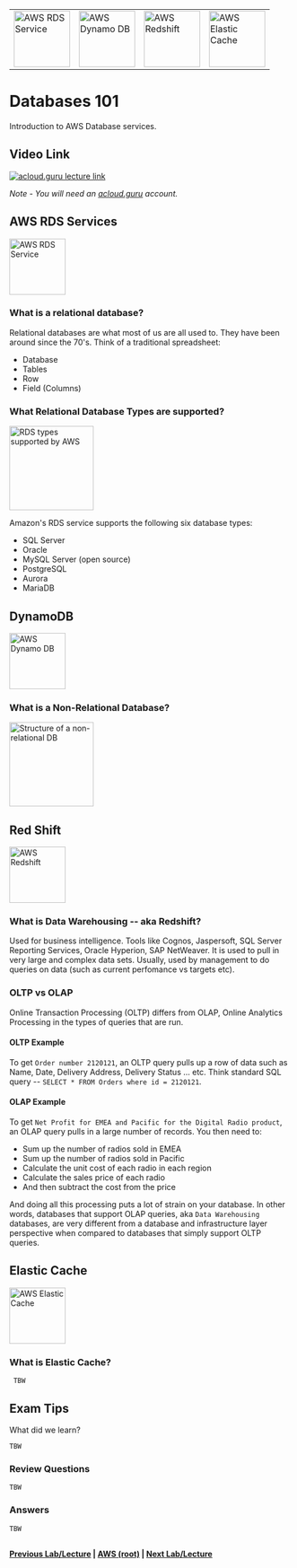 <table>
<tr>
<td>
  <img src="https://i.imgur.com/ytVeZB4.png" height="100" title="AWS RDS Service" />
</td>
<td>
 <img src="https://i.imgur.com/hBlcmbB.png" height="100" title="AWS Dynamo DB" />
</td>
<td>
  <img src="https://i.imgur.com/N8u3ppG.png" height="100" title="AWS Redshift" />  
</td>
<td>
  <img src="https://i.imgur.com/5F1xBGa.png" height="100" title="AWS Elastic Cache" />  
</td>
</tr>
</table>


Databases 101
======

Introduction to AWS Database services.

## Video Link

[![acloud.guru lecture link](https://i.imgur.com/kWikM0v.png)](https://acloud.guru/course/aws-certified-solutions-architect-associate/learn/databases/overview/watch)

*Note - You will need an [acloud.guru](acloud.guru) account.*


## AWS RDS Services

<img src="https://i.imgur.com/ytVeZB4.png" height="100" title="AWS RDS Service" />

### What is a relational database?

Relational databases are what most of us are all used to. They have been around since the 70's.  Think of a traditional
spreadsheet:

  * Database
  * Tables
  * Row
  * Field (Columns)
  
 
### What Relational Database Types are supported?
 
 
<img src="https://i.imgur.com/UtxmhtP.png" height="150" title="RDS types supported by AWS" />

 
 Amazon's RDS service supports the following six database types:
 
 *  SQL Server
 *  Oracle
 *  MySQL Server (open source)
 *  PostgreSQL
 *  Aurora
 *  MariaDB
 
 
## DynamoDB 
 

<img src="https://i.imgur.com/hBlcmbB.png" height="100" title="AWS Dynamo DB" />


### What is a Non-Relational Database?


<img src="https://i.imgur.com/f1SgwLl.png" height="150" title="Structure of a non-relational DB" />



## Red Shift

<img src="https://i.imgur.com/N8u3ppG.png" height="100" title="AWS Redshift" />  


### What is Data Warehousing -- aka Redshift?


Used for business intelligence. Tools like Cognos, Jaspersoft, SQL Server Reporting Services, Oracle Hyperion,
SAP NetWeaver. It is used to pull in very large and complex data sets. Usually, used by management to do queries
on data (such as current perfomance vs targets etc).

 
### OLTP vs OLAP

Online Transaction Processing (OLTP) differs from OLAP, Online Analytics Processing in the types of queries that are
run.


#### OLTP Example

To get `Order number 2120121`, an OLTP query pulls up a row of data such as Name, Date, Delivery Address, 
Delivery Status ... etc. Think standard SQL query -- `SELECT * FROM Orders where id = 2120121`.


#### OLAP Example

To get `Net Profit for EMEA and Pacific for the Digital Radio product`, an OLAP query pulls in a large number of 
records. You then need to:

* Sum up the number of radios sold in EMEA
* Sum up the number of radios sold in Pacific
* Calculate the unit cost of each radio in each region
* Calculate the sales price of each radio
* And then subtract the cost from the price

And doing all this processing puts a lot of strain on your database. In other words, databases that support OLAP 
queries, aka `Data Warehousing` databases, are very different from a database and infrastructure layer perspective 
when compared to databases that simply support OLTP queries.
 

## Elastic Cache


<img src="https://i.imgur.com/5F1xBGa.png" height="100" title="AWS Elastic Cache" />  
  
  
### What is Elastic Cache?
      

     TBW

 
  

## Exam Tips

What did we learn?

    TBW


### Review Questions

    TBW


### Answers

    TBW
      
  
## 

**[Previous Lab/Lecture](../route53/route53-exam-tips.md) | [AWS (root)](../readme.adoc) | [Next Lab/Lecture](databases-101.md)**










